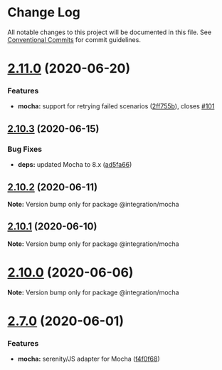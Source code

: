 # Change Log

All notable changes to this project will be documented in this file.
See [Conventional Commits](https://conventionalcommits.org) for commit guidelines.

# [2.11.0](https://github.com/serenity-js/serenity-js/compare/v2.10.3...v2.11.0) (2020-06-20)


### Features

* **mocha:** support for retrying failed scenarios ([2ff755b](https://github.com/serenity-js/serenity-js/commit/2ff755b4fa395ae412f4b250c3ba924a1337438c)), closes [#101](https://github.com/serenity-js/serenity-js/issues/101)





## [2.10.3](https://github.com/serenity-js/serenity-js/compare/v2.10.2...v2.10.3) (2020-06-15)


### Bug Fixes

* **deps:** updated Mocha to 8.x ([ad5fa66](https://github.com/serenity-js/serenity-js/commit/ad5fa66fd12971202ffc5ad65ca44e7cb2e21ddd))





## [2.10.2](https://github.com/serenity-js/serenity-js/compare/v2.10.1...v2.10.2) (2020-06-11)

**Note:** Version bump only for package @integration/mocha





## [2.10.1](https://github.com/serenity-js/serenity-js/compare/v2.10.0...v2.10.1) (2020-06-10)

**Note:** Version bump only for package @integration/mocha





# [2.10.0](https://github.com/serenity-js/serenity-js/compare/v2.9.0...v2.10.0) (2020-06-06)

**Note:** Version bump only for package @integration/mocha





# [2.7.0](https://github.com/serenity-js/serenity-js/compare/v2.6.0...v2.7.0) (2020-06-01)


### Features

* **mocha:** serenity/JS adapter for Mocha ([f4f0f68](https://github.com/serenity-js/serenity-js/commit/f4f0f680571540f2654e53e1587eb50f01d07ecc))
